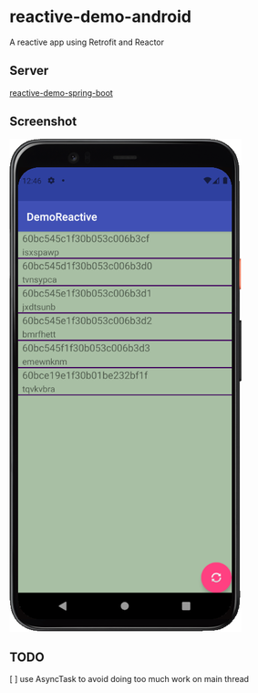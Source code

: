 # reactive-demo-android
A reactive app using Retrofit and Reactor

## Server

[reactive-demo-spring-boot](https://github.com/marcioalexbarbosa/reactive-demo-spring-boot)

## Screenshot

![reative demo app](https://github.com/marcioalexbarbosa/reactive-demo-android/blob/main/demo_reative.png "Reactive Demo App")

## TODO

[ ] use AsyncTask to avoid doing too much work on main thread
